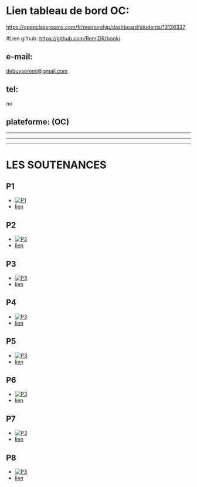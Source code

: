 # Lien tableau de bord OC: 
https://openclassrooms.com/fr/mentorship/dashboard/students/13136337

#Lien github: 
https://github.com/RemiDR/booki

## e-mail: 
debuyseremi@gmail.com

## tel: 
no

## plateforme: (OC)


---
---
---

# LES SOUTENANCES

## P1
- [![P1](https://camo.githubusercontent.com/7dff6c80fcd48e7399dec96a0aee46d31ef4df98b1d1a285801b9e99977d693e/68747470733a2f2f692e696d6775722e636f6d2f764b62324631422e706e67)]( "P1")
- [lien](https://openclassrooms.com/fr/users/13136337/paths/717/projects/746/project-evaluation)

## P2
- [![P2](https://camo.githubusercontent.com/7dff6c80fcd48e7399dec96a0aee46d31ef4df98b1d1a285801b9e99977d693e/68747470733a2f2f692e696d6775722e636f6d2f764b62324631422e706e67)]( "P2")
- [lien](https://openclassrooms.com/fr/users/13136337/paths/717/projects/1332/project-evaluation)

## P3
- [![P3](https://camo.githubusercontent.com/7dff6c80fcd48e7399dec96a0aee46d31ef4df98b1d1a285801b9e99977d693e/68747470733a2f2f692e696d6775722e636f6d2f764b62324631422e706e67)]( "P3")
- [lien](https://openclassrooms.com/fr/users/13136337/paths/717/projects/1157/project-evaluation)

## P4
- [![P3](https://camo.githubusercontent.com/7dff6c80fcd48e7399dec96a0aee46d31ef4df98b1d1a285801b9e99977d693e/68747470733a2f2f692e696d6775722e636f6d2f764b62324631422e706e67)]( "P4")
- [lien](https://openclassrooms.com/fr/users/13136337/paths/717/projects/1333/project-evaluation)


## P5
- [![P3](https://camo.githubusercontent.com/7dff6c80fcd48e7399dec96a0aee46d31ef4df98b1d1a285801b9e99977d693e/68747470733a2f2f692e696d6775722e636f6d2f764b62324631422e706e67)]( "P5")
- [lien](https://openclassrooms.com/fr/users/13136337/paths/717/projects/1334/project-evaluation)

## P6
- [![P3](https://camo.githubusercontent.com/7dff6c80fcd48e7399dec96a0aee46d31ef4df98b1d1a285801b9e99977d693e/68747470733a2f2f692e696d6775722e636f6d2f764b62324631422e706e67)]( "P6")
- [lien](https://openclassrooms.com/fr/users/13136337/paths/717/projects/1247/project-evaluation)


## P7
- [![P3](https://camo.githubusercontent.com/7dff6c80fcd48e7399dec96a0aee46d31ef4df98b1d1a285801b9e99977d693e/68747470733a2f2f692e696d6775722e636f6d2f764b62324631422e706e67)]( "P7")
- [lien](https://openclassrooms.com/fr/users/13136337/paths/717/projects/1335/project-evaluation)


## P8
- [![P3](https://camo.githubusercontent.com/7dff6c80fcd48e7399dec96a0aee46d31ef4df98b1d1a285801b9e99977d693e/68747470733a2f2f692e696d6775722e636f6d2f764b62324631422e706e67)]( "P8")
- [lien](https://openclassrooms.com/fr/users/13136337/paths/717/projects/1336/project-evaluation)


